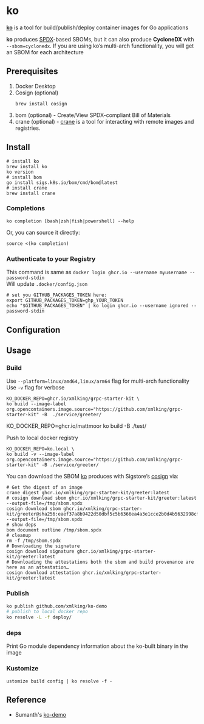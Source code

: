 # ko

**[ko](https://github.com/google/ko)** is a tool for build/publish/deploy container images  for Go applications

**ko** produces [SPDX](https://spdx.dev)-based SBOMs, but it can also produce **CycloneDX** with `--sbom=cyclonedx`.
If you are using ko’s multi-arch functionality, you will get an SBOM for each architecture

## Prerequisites

1. Docker Desktop
2. Cosign (optional)
   ```shell
   brew install cosign
   ```
3. bom (optional) - Create/View SPDX-compliant Bill of Materials
4. crane (optional) - [crane](https://github.com/google/go-containerregistry/blob/main/cmd/crane/doc/crane.md) is a tool for interacting with remote images and registries.

## Install

```shell
# install ko
brew install ko
ko version
# install bom
go install sigs.k8s.io/bom/cmd/bom@latest
# install crane
brew install crane
```

### Completions

```shell
ko completion [bash|zsh|fish|powershell] --help
```

Or, you can source it directly:
```shell
source <(ko completion)
```

### Authenticate to your Registry
This command is same as `docker login ghcr.io --username myusername --password-stdin`<br/>
Will update `.docker/config.json`

```shell
# set you GITHUB_PACKAGES_TOKEN here:
export GITHUB_PACKAGES_TOKEN=ghp_YOUR_TOKEN
echo "$GITHUB_PACKAGES_TOKEN" | ko login ghcr.io --username ignored --password-stdin
```

## Configuration

## Usage

### Build

Use `--platform=linux/amd64,linux/arm64` flag for multi-arch functionality<br/>
Use `-v` flag for verbose

```shell
KO_DOCKER_REPO=ghcr.io/xmlking/grpc-starter-kit \
ko build --image-label org.opencontainers.image.source="https://github.com/xmlking/grpc-starter-kit" -B  ./service/greeter/
```

KO_DOCKER_REPO=ghcr.io/mattmoor ko build -B ./test/

Push to local docker registry 
```shell
KO_DOCKER_REPO=ko.local \
ko build -v --image-label org.opencontainers.image.source="https://github.com/xmlking/grpc-starter-kit" -B ./service/greeter/
```

You can download the SBOM [ko](https://github.com/google/ko) produces with Sigstore’s [cosign](https://github.com/sigstore/cosign) via:

```shell
# Get the digest of an image
crane digest ghcr.io/xmlking/grpc-starter-kit/greeter:latest
# cosign download sbom ghcr.io/xmlking/grpc-starter-kit/greeter:latest --output-file=/tmp/sbom.spdx
cosign download sbom ghcr.io/xmlking/grpc-starter-kit/greeter@sha256:eaef37a8b9422d50dbf5c5b6366ea4a3e1cce2b0d4b5632998cf1ed842aad578 --output-file=/tmp/sbom.spdx
# show deps
bom document outline /tmp/sbom.spdx
# cleanup
rm -f /tmp/sbom.spdx
# Downloading the signature
cosign download signature ghcr.io/xmlking/grpc-starter-kit/greeter:latest
# Downloading the attestations both the sbom and build provenance are here as an attestation…
cosign download attestation ghcr.io/xmlking/grpc-starter-kit/greeter:latest
```

### Publish

```sh
ko publish github.com/xmlking/ko-demo
# publish to local docker repo
ko resolve -L -f deploy/
```

### deps
Print Go module dependency information about the ko-built binary in the image


### Kustomize

```shell
ustomize build config | ko resolve -f -
```


## Reference

- Sumanth's [ko-demo]( https://github.com/xmlking/ko-demo)
